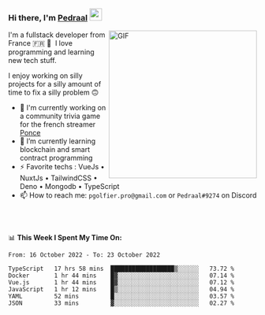 ### Hi there, I'm <a href="https://pedraal.dev" target="_blank">Pedraal</a> <img src="https://media.giphy.com/media/hvRJCLFzcasrR4ia7z/giphy.gif" width="25px">
<img align="right" alt="GIF" src="https://pedraal.dev/avatar.png" width="300" height="300" />

I'm a fullstack developer from France 🇫🇷 🥖 &nbsp;I love programming and learning new
tech stuff.

I enjoy working on silly projects for a silly amount of time to fix a silly problem 🙃

- 🔭  I'm currently working on a community trivia game for the french streamer <a href="https://twitch.tv/ponce" target="_blank">Ponce</a>
- 🌱 I’m currently learning blockchain and smart contract programming
- ⚡ Favorite techs : VueJs &bull; NuxtJs &bull; TailwindCSS &bull; Deno &bull; Mongodb &bull; TypeScript
- 📫 How to reach me: `pgolfier.pro@gmail.com` or `Pedraal#9274` on Discord

<br>
<br>

📊 **This Week I Spent My Time On:**
<!--START_SECTION:waka-->

```text
From: 16 October 2022 - To: 23 October 2022

TypeScript   17 hrs 58 mins  ██████████████████▒░░░░░░   73.72 %
Docker       1 hr 44 mins    █▓░░░░░░░░░░░░░░░░░░░░░░░   07.14 %
Vue.js       1 hr 44 mins    █▓░░░░░░░░░░░░░░░░░░░░░░░   07.12 %
JavaScript   1 hr 12 mins    █▒░░░░░░░░░░░░░░░░░░░░░░░   04.94 %
YAML         52 mins         █░░░░░░░░░░░░░░░░░░░░░░░░   03.57 %
JSON         33 mins         ▓░░░░░░░░░░░░░░░░░░░░░░░░   02.27 %
```

<!--END_SECTION:waka-->
